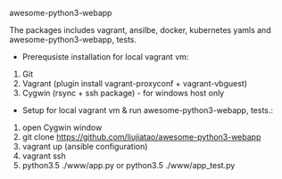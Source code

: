 awesome-python3-webapp

The packages includes vagrant, ansilbe, docker, kubernetes yamls and awesome-python3-webapp, tests.

- Prerequsiste installation for local vagrant vm:

1. Git
2. Vagrant (plugin install vagrant-proxyconf + vagrant-vbguest)
3. Cygwin (rsync + ssh package) - for windows host only

- Setup for local vagrant vm & run awesome-python3-webapp, tests.:

1. open Cygwin window
2. git clone https://github.com/liujiatao/awesome-python3-webapp
3. vagrant up (ansible configuration)
4. vagrant ssh
5. python3.5 ./www/app.py or python3.5 ./www/app_test.py
